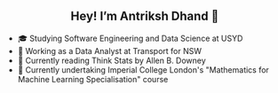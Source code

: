 ## <div align="center">Hey! I’m Antriksh Dhand 👋</div>

- :mortar_board: Studying Software Engineering and Data Science at USYD
- :briefcase: Working as a Data Analyst at Transport for NSW
- :book: Currently reading Think Stats by Allen B. Downey
- :seedling: Currently undertaking Imperial College London's "Mathematics for Machine Learning Specialisation" course

<!---
antrikshdhand/antrikshdhand is a ✨ special ✨ repository because its `README.md` (this file) appears on your GitHub profile.
You can click the Preview link to take a look at your changes.
--->
